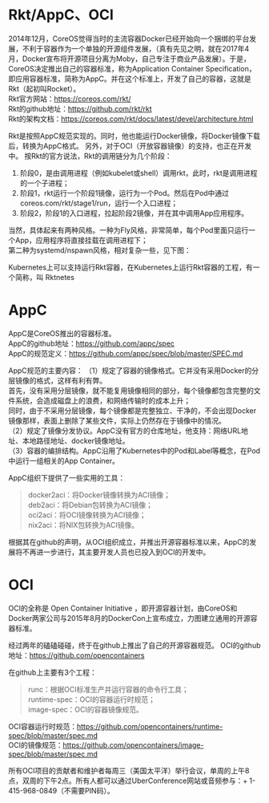 # Rkt/AppC、OCI  

2014年12月，CoreOS觉得当时的主流容器Docker已经开始向一个捆绑的平台发展，不利于容器作为一个单独的开源组件发展，（真有先见之明，就在2017年4月，Docker宣布将开源项目分离为Moby，自己专注于商业产品发展）。于是，CoreOS决定推出自己的容器标准，称为Application Container Specification，即应用容器标准，简称为AppC。并在这个标准上，开发了自己的容器，这就是Rkt（起初叫Rocket）。  
Rkt官方网站：https://coreos.com/rkt/  
Rkt的github地址：https://github.com/rkt/rkt  
Rkt的架构文档：https://coreos.com/rkt/docs/latest/devel/architecture.html 

Rkt是按照AppC规范实现的。同时，他也能运行Docker镜像，将Docker镜像下载后，转换为AppC格式。
另外，对于OCI（开放容器镜像）的支持，也正在开发中。 
按Rkt的官方说法，Rkt的调用链分为几个阶段： 
1. 阶段0，是由调用进程（例如kubelet或shell）调用rkt，此时，rkt是调用进程的一个子进程；  
2. 阶段1，rkt运行一个阶段1镜像，运行为一个Pod。然后在Pod中通过coreos.com/rkt/stage1/run，运行一个入口进程；  
3. 阶段2，阶段1的入口进程，拉起阶段2镜像，并在其中调用App应用程序。  

当然，具体起来有两种风格。一种为Fly风格，非常简单，每个Pod里面只运行一个App，应用程序将直接挂载在调用进程下；  
第二种为systemd/nspawn风格，相对复杂一些，见下图： 

Kubernetes上可以支持运行Rkt容器，在Kubernetes上运行Rkt容器的工程，有一个简称，叫 Rktnetes  

# AppC  

AppC是CoreOS推出的容器标准。  
AppC的github地址：https://github.com/appc/spec  
AppC的规范定义：https://github.com/appc/spec/blob/master/SPEC.md  

AppC规范的主要内容：
（1）规定了容器的镜像格式。它并没有采用Docker的分层镜像的格式，这样有利有弊。  
首先，没有采用分层镜像，就不能复用镜像相同的部分，每个镜像都包含完整的文件系统，会造成磁盘上的浪费，和网络传输时的成本上升；  
同时，由于不采用分层镜像，每个镜像都是完整独立、干净的，不会出现Docker镜像那样，表面上删除了某些文件，实际上仍然存在于镜像中的情况。  
（2）规定了镜像分发协议。AppC没有官方的仓库地址，他支持：网络URL地址、本地路径地址、docker镜像地址。  
（3）容器的编排结构。AppC沿用了Kubernetes中的Pod和Label等概念，在Pod中运行一组相关的App Container。  

AppC组织下提供了一些实用的工具：
> docker2aci：将Docker镜像转换为ACI镜像；  
> deb2aci：将Debian包转换为ACI镜像；  
> oci2aci：将OCI镜像转换为ACI镜像；  
> nix2aci：将NIX包转换为ACI镜像。  

根据其在github的声明，从OCI组织成立，并推出开源容器标准以来，AppC的发展将不再进一步进行，其主要开发人员也已投入到OCI的开发中。

# OCI  

OCI的全称是 Open Container Initiative ，即开源容器计划，由CoreOS和Docker两家公司与2015年8月的DockerCon上宣布成立，力图建立通用的开源容器标准。

经过两年的磕磕碰碰，终于在github上推出了自己的开源容器规范。
OCI的github地址：https://github.com/opencontainers  

在github上主要有3个工程：
> runc：根据OCI标准生产并运行容器的命令行工具；  
> runtime-spec：OCI的容器运行时规范；  
> image-spec：OCI的容器镜像规范。  

OCI容器运行时规范：https://github.com/opencontainers/runtime-spec/blob/master/spec.md    
OCI的镜像规范：https://github.com/opencontainers/image-spec/blob/master/spec.md  

所有OCI项目的贡献者和维护者每周三（美国太平洋）举行会议，单周的上午8点，双周的下午2点。所有人都可以通过UberConference网站或音频参与：+ 1-415-968-0849（不需要PIN码）。

